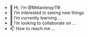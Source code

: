 - 👋 Hi, I’m @Melanieray119
- 👀 I’m interested in seeing new things
- 🌱 I’m currently learning ...
- 💞️ I’m looking to collaborate on ...
- 📫 How to reach me ...

<!---
Melanieray119/Melanieray119 is a ✨ special ✨ repository because its `README.md` (this file) appears on your GitHub profile.
You can click the Preview link to take a look at your changes.
--->

